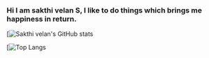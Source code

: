### Hi I am **sakthi velan S**, I like to do things which brings me happiness in return.

[![Sakthi velan's GitHub stats](https://github-readme-stats.vercel.app/api?username=sakthivelan21&show_icons=true&theme=algolia&count_private=true)


[![Top Langs](https://github-readme-stats.vercel.app/api/top-langs/?username=sakthivelan21&theme=algolia)

